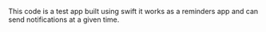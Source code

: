 This code is a test app built using swift
it works as a reminders app and can send notifications at a given time.

